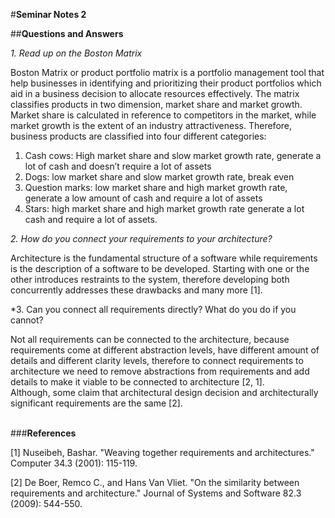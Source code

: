#**Seminar Notes 2**

##**Questions and Answers** </br>

*1. Read up on the Boston Matrix* </br>

Boston Matrix or product portfolio matrix is a portfolio management tool that help businesses in identifying and prioritizing their product portfolios which aid in a business decision to allocate resources effectively.
The matrix classifies products in two dimension, market share and market growth. Market share is calculated in reference to competitors in the market, while market growth is the extent of an industry attractiveness.
Therefore, business products are classified into four different categories:
 1. Cash cows: High market share and slow market growth rate, generate a lot of cash and doesn’t require a lot of assets
 2. Dogs: low market share and slow market growth rate, break even
 3. Question marks: low market share and high market growth rate, generate a low amount of cash and require a lot of assets
 4. Stars: high market share and high market growth rate generate a lot cash and require a lot of assets. </br>
 
*2. How do you connect your requirements to your architecture?* </br>

Architecture is the fundamental structure of a software while requirements is the description of a software to be developed. Starting with one or the other introduces restraints to the system, therefore developing both concurrently addresses these drawbacks and many more [1]. </br>

*3. Can you connect all requirements directly? What do you do if you cannot?

Not all requirements can be connected to the architecture, because requirements come at different abstraction levels, have different amount of details and different clarity levels, therefore to connect requirements to architecture we need to remove abstractions from requirements and add details to make it viable to be connected to architecture [2, 1]. </br>
Although, some claim that architectural design decision and architecturally significant requirements are the same [2]. </br> 


###**References** </br>

[1] Nuseibeh, Bashar. "Weaving together requirements and architectures." Computer 34.3 (2001): 115-119. </br>

[2] De Boer, Remco C., and Hans Van Vliet. "On the similarity between requirements and architecture." Journal of Systems and Software 82.3 (2009): 544-550.</br>
